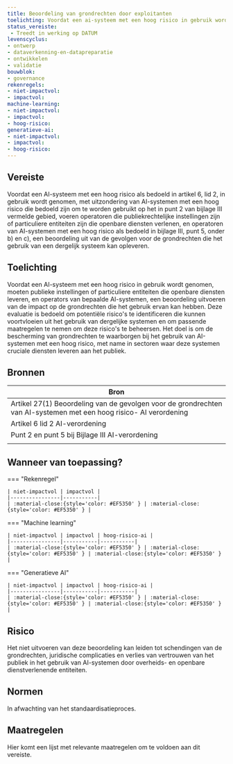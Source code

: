 ```yaml
---
title: Beoordeling van grondrechten door exploitanten 
toelichting: Voordat een ai-systeem met een hoog risico in gebruik wordt genomen, moeten publieke instellingen of particuliere entiteiten die openbare diensten leveren, en operators van bepaalde ai-systemen, een beoordeling uitvoeren van de impact op de grondrechten die het gebruik ervan kan hebben deze evaluatie is bedoeld om potentiële risico's te identificeren die kunnen voortvloeien uit het gebruik van dergelijke systemen en om passende maatregelen te nemen om deze risico's te beheersen het doel is om de bescherming van grondrechten te waarborgen bij het gebruik van ai-systemen met een hoog risico, met name in sectoren waar deze systemen cruciale diensten leveren aan het publiek
status_vereiste: 
 - Treedt in werking op DATUM
levenscyclus: 
- ontwerp
- dataverkenning-en-datapreparatie
- ontwikkelen
- validatie
bouwblok: 
- governance 
rekenregels: 
- niet-impactvol: 
- impactvol: 
machine-learning: 
- niet-impactvol: 
- impactvol: 
- hoog-risico: 
generatieve-ai: 
- niet-impactvol: 
- impactvol: 
- hoog-risico: 
---
```


<!-- tags -->
## Vereiste

Voordat een AI-systeem met een hoog risico als bedoeld in artikel 6, lid 2, in gebruik wordt genomen, met uitzondering van AI-systemen met een hoog risico die bedoeld zijn om te worden gebruikt op het in punt 2 van bijlage III vermelde gebied, voeren operatoren die publiekrechtelijke instellingen zijn of particuliere entiteiten zijn die openbare diensten verlenen, en operatoren van AI-systemen met een hoog risico als bedoeld in bijlage III, punt 5, onder b) en c), een beoordeling uit van de gevolgen voor de grondrechten die het gebruik van een dergelijk systeem kan opleveren.

## Toelichting 

Voordat een AI-systeem met een hoog risico in gebruik wordt genomen, moeten publieke instellingen of particuliere entiteiten die openbare diensten leveren, en operators van bepaalde AI-systemen, een beoordeling uitvoeren van de impact op de grondrechten die het gebruik ervan kan hebben.
Deze evaluatie is bedoeld om potentiële risico's te identificeren die kunnen voortvloeien uit het gebruik van dergelijke systemen en om passende maatregelen te nemen om deze risico's te beheersen.
Het doel is om de bescherming van grondrechten te waarborgen bij het gebruik van AI-systemen met een hoog risico, met name in sectoren waar deze systemen cruciale diensten leveren aan het publiek.

## Bronnen 

| Bron                        |
|-----------------------------|
|Artikel 27(1) Beoordeling van de gevolgen voor de grondrechten van AI-systemen met een hoog risico- AI verordening|
|Artikel 6 lid 2 AI-verordening|
|Punt 2 en punt 5 bij Bijlage III AI-verordening|
||

## Wanneer van toepassing? 

=== "Rekenregel"

	| niet-impactvol | impactvol | 
	|----------------|-----------| 
	| :material-close:{style='color: #EF5350' } | :material-close:{style='color: #EF5350' } |

=== "Machine learning"

	| niet-impactvol | impactvol | hoog-risico-ai | 
	|----------------|-----------|-----------| 
	| :material-close:{style='color: #EF5350' } | :material-close:{style='color: #EF5350' } | :material-close:{style='color: #EF5350' } |

=== "Generatieve AI"

	| niet-impactvol | impactvol | hoog-risico-ai | 
	|----------------|-----------|-----------| 
	| :material-close:{style='color: #EF5350' } | :material-close:{style='color: #EF5350' } | :material-close:{style='color: #EF5350' } |

## Risico 

Het niet uitvoeren van deze beoordeling kan leiden tot schendingen van de grondrechten, juridische complicaties en verlies van vertrouwen van het publiek in het gebruik van AI-systemen door overheids- en openbare dienstverlenende entiteiten.


## Normen 

In afwachting van het standaardisatieproces. 

## Maatregelen 

Hier komt een lijst met relevante maatregelen om te voldoen aan dit vereiste. 

